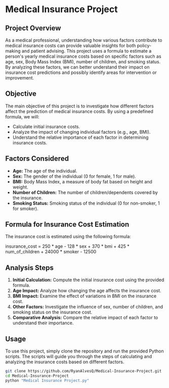 # Medical Insurance Project

## Project Overview
As a medical professional, understanding how various factors contribute to medical insurance costs can provide valuable insights for both policy-making and patient advising. This project uses a formula to estimate a person's yearly medical insurance costs based on specific factors such as age, sex, Body Mass Index (BMI), number of children, and smoking status. By analyzing these factors, we can better understand their impact on insurance cost predictions and possibly identify areas for intervention or improvement.

## Objective
The main objective of this project is to investigate how different factors affect the prediction of medical insurance costs. By using a predefined formula, we will:
- Calculate initial insurance costs.
- Analyze the impact of changing individual factors (e.g., age, BMI).
- Understand the relative importance of each factor in determining insurance costs.

## Factors Considered
- **Age:** The age of the individual.
- **Sex:** The gender of the individual (0 for female, 1 for male).
- **BMI:** Body Mass Index, a measure of body fat based on height and weight.
- **Number of Children:** The number of children/dependents covered by the insurance.
- **Smoking Status:** Smoking status of the individual (0 for non-smoker, 1 for smoker).

## Formula for Insurance Cost Estimation
The insurance cost is estimated using the following formula:

insurance_cost = 250 * age - 128 * sex + 370 * bmi + 425 * num_of_children + 24000 * smoker - 12500

## Analysis Steps
1. **Initial Calculation:** Compute the initial insurance cost using the provided formula.
2. **Age Impact:** Analyze how changing the age affects the insurance cost.
3. **BMI Impact:** Examine the effect of variations in BMI on the insurance cost.
4. **Other Factors:** Investigate the influence of sex, number of children, and smoking status on the insurance cost.
5. **Comparative Analysis:** Compare the relative impact of each factor to understand their importance.

## Usage
To use this project, simply clone the repository and run the provided Python scripts. The scripts will guide you through the steps of calculating and analyzing the insurance costs based on different factors.

```bash
git clone https://github.com/RyanAlvesQ/Medical-Insurance-Project.git
cd Medical-Insurance-Project
python "Medical Insurance Project.py"

